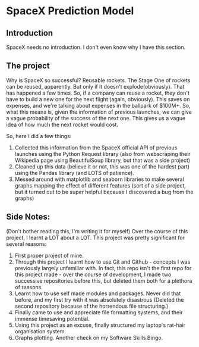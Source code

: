 # SpaceX Prediction Model

## Introduction
SpaceX needs no introduction. I don't even know why I have this section. 

## The project
Why is SpaceX so successful? Reusable rockets. The Stage One of rockets can be reused, apparently. But only if it doesn't explode(obviously). That has happened a few times. 
So, if a company can reuse a rocket, they don't have to build a new one for the next flight (again, obviously). This saves on expenses, and we're talking about expenses in the ballpark of $100M+. So, what this means is, given the information of previous launches, we can give a vague probability of the success of the next one. This gives us a vague idea of how much the next rocket would cost. 

So, here I did a few things:
1. Collected this information from the SpaceX official API of previous launches using the Python Request library (also from webscraping their Wikipedia page using BeautifulSoup library, but that was a side project)
2. Cleaned up this data (believe it or not, this was one of the hardest part) using the Pandas library (and LOTS of patience).
3. Messed around with matplotlib and seaborn libraries to make several graphs mapping the effect of different features (sort of a side project, but it turned out to be super helpful because I discovered a bug from the graphs)

## Side Notes:

(Don't bother reading this, I'm writing it for myself)
Over the course of this project, I learnt a LOT about a LOT. This project was pretty significant for several reasons:

1. First proper project of mine.
2. Through this project I learnt how to use Git and Github - concepts I was previously largely unfamiliar with. In fact, this repo isn't the first repo for this project made - over the course of development, I made two successive repositories before this, but deleted them both for a plethora of reasons.
3. Learnt how to use self made modules and packages. Never did that before, and my first try with it was absolutely disastrous (Deleted the second repository because of the horrendous file structuring.)
4. Finally came to use and appreciate file formatting systems, and their immense timesaving potential. 
5. Using this project as an excuse, finally structured my laptop's rat-hair organisation system.
6. Graphs plotting. Another check on my Software Skills Bingo.
